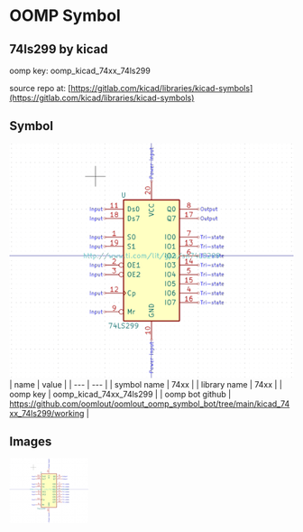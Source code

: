 # OOMP Symbol  
## 74ls299  by kicad  
  
oomp key: oomp_kicad_74xx_74ls299  
  
source repo at: [https://gitlab.com/kicad/libraries/kicad-symbols](https://gitlab.com/kicad/libraries/kicad-symbols)  
## Symbol  
  
[![working.png](working_600.png)](working.png)  
| name | value | 
| --- | --- | 
| symbol name | 74xx | 
| library name | 74xx | 
| oomp key | oomp_kicad_74xx_74ls299 | 
| oomp bot github | https://github.com/oomlout/oomlout_oomp_symbol_bot/tree/main/kicad_74xx_74ls299/working | 
## Images  
  
[![working.png](working_140.png)](working.png)  
